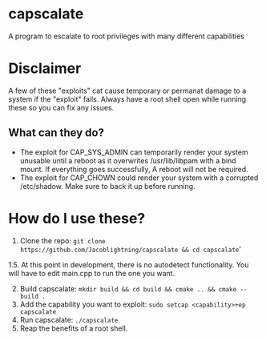 # capscalate
A program to escalate to root privileges with many different capabilities
# Disclaimer
A few of these "exploits" cat cause temporary or permanat damage to a system if the "exploit" fails. Always have a root shell open while running these so you can fix any issues. 
## What can they do?
- The exploit for CAP_SYS_ADMIN can temporarily render your system unusable until a reboot as it overwrites /usr/lib/libpam with a bind mount. If everything goes successfully, A reboot will not be required.
- The exploit for CAP_CHOWN could render your system with a corrupted /etc/shadow. Make sure to back it up before running.
# How do I use these?
1. Clone the repo: `git clone https://github.com/Jacoblightning/capscalate && cd capscalate`'

1.5. At this point in development, there is no autodetect functionality. You will have to edit main.cpp to run the one you want.

2. Build capscalate: `mkdir build && cd build && cmake .. && cmake --build .`
3. Add the capability you want to exploit: `sudo setcap <capability>+ep capscalate`
4. Run capscalate: `./capscalate`
5. Reap the benefits of a root shell.
